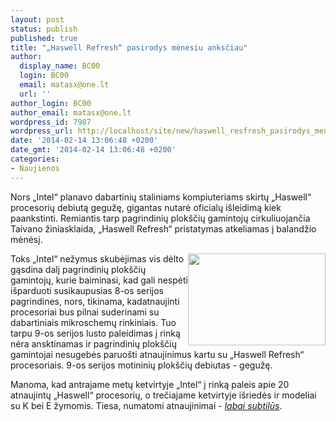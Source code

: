 ```yaml
---
layout: post
status: publish
published: true
title: "„Haswell Refresh“ pasirodys mėnesiu anksčiau"
author:
  display_name: BC00
  login: BC00
  email: matasx@one.lt
  url: ''
author_login: BC00
author_email: matasx@one.lt
wordpress_id: 7987
wordpress_url: http://localhost/site/new/haswell_resfresh_pasirodys_menesiu_anksciau/
date: '2014-02-14 13:06:48 +0200'
date_gmt: '2014-02-14 13:06:48 +0200'
categories:
- Naujienos
---
```

<p>
	Nors &bdquo;Intel&ldquo; planavo dabartinių staliniams kompiuteriams skirtų &bdquo;Haswell&ldquo; procesorių debiutą gegužę, gigantas nutarė oficialų i&scaron;leidimą kiek paankstinti. Remiantis tarp pagrindinių plok&scaron;čių gamintojų cirkuliuojančia Taivano žiniasklaida, &bdquo;Haswell Refresh&ldquo; pristatymas atkeliamas į balandžio mėnėsį.</p>
<p>
	<img alt="" src="http://technews.lt/userfiles/96a.jpg" style="width: 220px; height: 147px; float: right;" /></p>
<p>
	Toks &bdquo;Intel&ldquo; nežymus skubėjimas vis dėlto gąsdina dalį pagrindinių plok&scaron;čių gamintojų, kurie baiminasi, kad gali nespėti i&scaron;parduoti susikaupusias 8-os serijos pagrindines, nors, tikinama, kadatnaujinti procesoriai bus pilnai suderinami su dabartiniais mikroschemų rinkiniais. Tuo tarpu 9-os serijos lusto paleidimas į rinką nėra ansktinamas ir pagrindinių plok&scaron;čių gamintojai nesugebės paruo&scaron;ti atnaujinimus kartu su &bdquo;Haswell Refresh&ldquo; procesoriais. 9-os serijos motininių plok&scaron;čių debiutas - gegužę.</p>
<p>
	Manoma, kad antrajame metų ketvirtyje &bdquo;Intel&ldquo; į rinką paleis apie 20 atnaujintų &bdquo;Haswell&ldquo; procesorių, o trečiajame ketvirtyje i&scaron;riedės ir modeliai su K bei E žymomis. Tiesa, numatomi atnaujinimai - <a href="http://technews.lt/tekstas/intel_haswell_refresh_vartotojui_netaps_visaverciu_haswell_atnaujnimu.html;;"><em>labai subtilūs</em></a>.</p>
